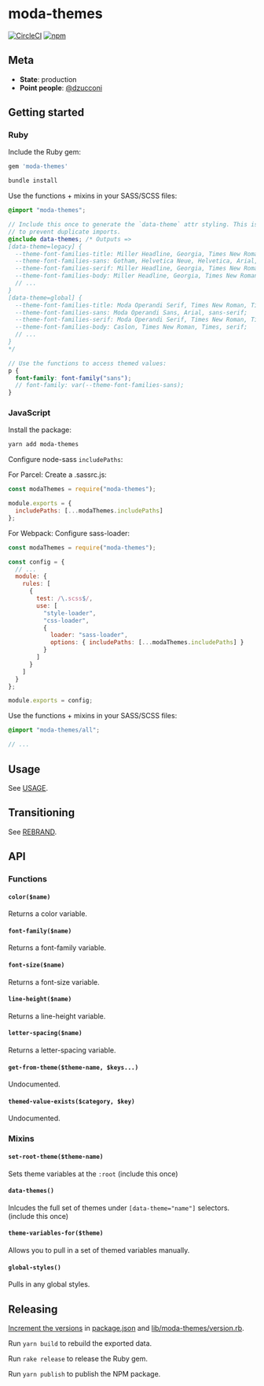 # moda-themes

[![CircleCI](https://img.shields.io/circleci/build/github/ModaOperandi/moda-themes?token=51b1595bd3dac6aa321b052adfc4595cc79910d6)](https://circleci.com/gh/ModaOperandi/moda-themes) [![npm](https://img.shields.io/npm/v/moda-themes)](https://www.npmjs.com/package/moda-themes)

## Meta

- **State**: production
- **Point people**: [@dzucconi](https://github.com/dzucconi)

## Getting started

### Ruby

Include the Ruby gem:

```ruby
gem 'moda-themes'
```

```sh
bundle install
```

Use the functions + mixins in your SASS/SCSS files:

```scss
@import "moda-themes";

// Include this once to generate the `data-theme` attr styling. This is not auto-included
// to prevent duplicate imports.
@include data-themes; /* Outputs =>
[data-theme=legacy] {
  --theme-font-families-title: Miller Headline, Georgia, Times New Roman, Times, serif;
  --theme-font-families-sans: Gotham, Helvetica Neue, Helvetica, Arial, sans-serif;
  --theme-font-families-serif: Miller Headline, Georgia, Times New Roman, Times, serif;
  --theme-font-families-body: Miller Headline, Georgia, Times New Roman, Times, serif;
  // ...
}
[data-theme=global] {
  --theme-font-families-title: Moda Operandi Serif, Times New Roman, Times, serif;
  --theme-font-families-sans: Moda Operandi Sans, Arial, sans-serif;
  --theme-font-families-serif: Moda Operandi Serif, Times New Roman, Times, serif;
  --theme-font-families-body: Caslon, Times New Roman, Times, serif;
  // ...
}
*/

// Use the functions to access themed values:
p {
  font-family: font-family("sans");
  // font-family: var(--theme-font-families-sans);
}
```

### JavaScript

Install the package:

```sh
yarn add moda-themes
```

Configure node-sass `includePaths`:

For Parcel: Create a .sassrc.js:

```javascript
const modaThemes = require("moda-themes");

module.exports = {
  includePaths: [...modaThemes.includePaths]
};
```

For Webpack: Configure sass-loader:

```javascript
const modaThemes = require("moda-themes");

const config = {
  // ...
  module: {
    rules: [
      {
        test: /\.scss$/,
        use: [
          "style-loader",
          "css-loader",
          {
            loader: "sass-loader",
            options: { includePaths: [...modaThemes.includePaths] }
          }
        ]
      }
    ]
  }
};

module.exports = config;
```

Use the functions + mixins in your SASS/SCSS files:

```scss
@import "moda-themes/all";

// ...
```

## Usage

See [USAGE](USAGE.md).

## Transitioning

See [REBRAND](REBRAND.md).

## API

### Functions

#### `color($name)`

Returns a color variable.

#### `font-family($name)`

Returns a font-family variable.

#### `font-size($name)`

Returns a font-size variable.

#### `line-height($name)`

Returns a line-height variable.

#### `letter-spacing($name)`

Returns a letter-spacing variable.

#### `get-from-theme($theme-name, $keys...)`

Undocumented.

#### `themed-value-exists($category, $key)`

Undocumented.

### Mixins

#### `set-root-theme($theme-name)`

Sets theme variables at the `:root` (include this once)

#### `data-themes()`

Inlcudes the full set of themes under `[data-theme="name"]` selectors. (include this once)

#### `theme-variables-for($theme)`

Allows you to pull in a set of themed variables manually.

#### `global-styles()`

Pulls in any global styles.

## Releasing

[Increment the versions](https://semver.org/) in [package.json](package.json) and [lib/moda-themes/version.rb](lib/moda-themes/version.rb).

Run `yarn build` to rebuild the exported data.

Run `rake release` to release the Ruby gem.

Run `yarn publish` to publish the NPM package.
